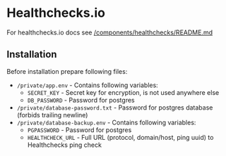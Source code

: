 # Healthchecks.io

For healthchecks.io docs see [/components/healthchecks/README.md](../../../components/healthchecks/README.md)

## Installation

Before installation prepare following files:

- `/private/app.env` - Contains following variables:
    - `SECRET_KEY` - Secret key for encryption, is not used anywhere else
    - `DB_PASSWORD` - Password for postgres
- `/private/database-password.txt` - Password for postgres database (forbids trailing newline)
- `/private/database-backup.env` - Contains following variables:
    - `PGPASSWORD` - Password for postgres
    - `HEALTHCHECK_URL` - Full URL (protocol, domain/host, ping uuid) to Healthchecks ping check
